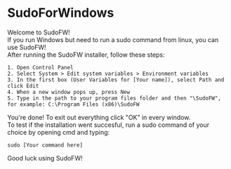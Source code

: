 # SudoForWindows
Welcome to SudoFW!\
If you run Windows but need to run a sudo command from linux, you can use SudoFW!\
After running the SudoFW installer, follow these steps:
```
1. Open Control Panel
2. Select System > Edit system variables > Environment variables
3. In the first box (User Variables for [Your name]), select Path and click Edit
4. When a new window pops up, press New
5. Type in the path to your program files folder and then "\SudoFW", for example: C:\Program Files (x86)\SudoFW
```
You're done! To exit out everything click "OK" in every window.\
To test if the installation went succesful, run a sudo command of your choice by opening cmd and typing:
```
sudo [Your command here]
```
Good luck using SudoFW!
